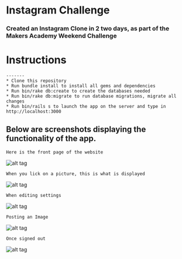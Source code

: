 Instagram Challenge
===================

### Created an Instagram Clone in 2 two days, as part of the Makers Academy Weekend Challenge 

# Instructions
```
-------
* Clone this repository
* Run bundle install to install all gems and dependencies
* Run bin/rake db:create to create the databases needed
* Run bin/rake db:migrate to run database migrations, migrate all changes
* Run bin/rails s to launch the app on the server and type in http://localhost:3000
```

## Below are screenshots displaying the functionality of the app.

``` Here is the front page of the website ```

![alt tag](https://github.com/JohnChangUK/instagram-challenge/blob/master/Front%20Page.png)

``` When you lick on a picture, this is what is displayed ```

![alt tag](https://github.com/JohnChangUK/instagram-challenge/blob/master/Picture.png)

``` When editing settings ```

![alt tag](https://github.com/JohnChangUK/instagram-challenge/blob/master/Edit%20User.png)

``` Posting an Image ```

![alt tag](https://github.com/JohnChangUK/instagram-challenge/blob/master/Post%20Image.png)

``` Once signed out ```

![alt tag](https://github.com/JohnChangUK/instagram-challenge/blob/master/Sign%20Out.png)
